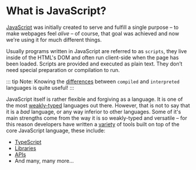 # What is JavaScript?

[JavaScript](https://javascript.info) was initially created to serve and fulfill a single purpose – to make webpages feel _alive_ – of course, that goal was achieved and now we're using it for much different things.

Usually programs written in JavaScript are referred to as `scripts`, they live inside of the HTML's DOM and often run client-side when the page has been loaded. Scripts are provided and executed as plain text. They don’t need special preparation or compilation to run.

::: tip Note:
Knowing the [differences](https://www.javatpoint.com/compiler-vs-interpreter) between `compiled` and `interpreted` languages is quite useful!
:::

JavaScript itself is rather flexible and forgiving as a language. It is one of the most [weakly-typed](https://en.wikipedia.org/wiki/Strong_and_weak_typing) languages out there. However, that is not to say that it is a _bad_ language, or any way inferior to other languages. Some of it's main strengths come from the way it is so weakly-typed and versatile – for this reason developers have written a [variety](https://www.npmjs.com/) of tools built on top of the core JavaScript language, these include:

- [TypeScript](https://www.typescriptlang.org/)
- [Libraries](https://kinsta.com/blog/javascript-libraries/)
- [APIs](https://www.creativebloq.com/features/best-javascript-apis)
- And many, many more...
